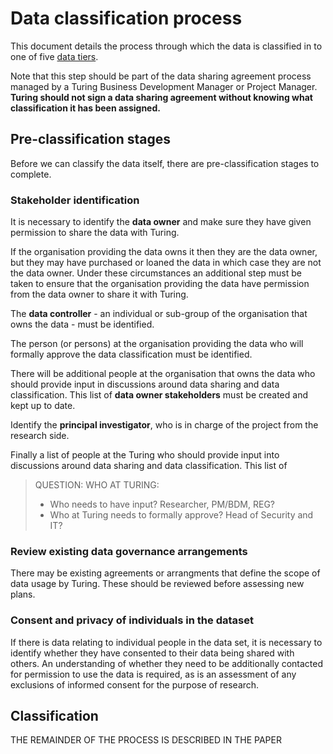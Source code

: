# Data classification process

This document details the process through which the data is classified in to one of five [data tiers](<https://github.com/alan-turing-institute/data-safe-haven/wiki/DataTiers>).

Note that this step should be part of the data sharing agreement process managed by a Turing Business Development Manager or Project Manager. **Turing should not sign a data sharing agreement without knowing what classification it has been assigned.**

## Pre-classification stages

Before we can classify the data itself, there are pre-classification stages to complete.

### Stakeholder identification

It is necessary to identify the **data owner** and make sure they have given permission to share the data with Turing.

If the organisation providing the data owns it then they are the data owner, but they may have purchased or loaned the data in which case they are not the data owner. Under these circumstances an additional step must be taken to ensure that the organisation providing the data have permission from the data owner to share it with Turing.

The **data controller** - an individual or sub-group of the organisation that owns the data - must be identified.

The person (or persons) at the organisation providing the data who will formally approve the data classification must be identified.

There will be additional people at the organisation that owns the data who should provide input in discussions around data sharing and data classification. This list of **data owner stakeholders** must be created and kept up to date.

Identify the **principal investigator**, who is in charge of the project from the research side.

Finally a list of people at the Turing who should provide input into discussions around data sharing and data classification. This list of

> QUESTION: WHO AT TURING:
> + Who needs to have input? Researcher, PM/BDM, REG?
> + Who at Turing needs to formally approve? Head of Security and IT?

### Review existing data governance arrangements

There may be existing agreements or arrangments that define the scope of data usage by Turing. These should be reviewed before assessing new plans.

### Consent and privacy of individuals in the dataset

If there is data relating to individual people in the data set, it is necessary to identify whether they have consented to their data being shared with others. An understanding of whether they need to be additionally contacted for permission to use the data is required, as is an assessment of any exclusions of informed consent for the purpose of research.

## Classification

THE REMAINDER OF THE PROCESS IS DESCRIBED IN THE PAPER
